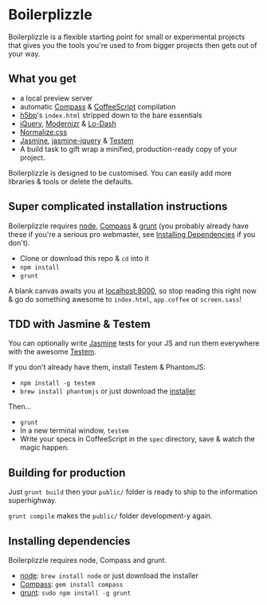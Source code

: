 # Boilerplizzle

Boilerplizzle is a flexible starting point for small or experimental projects that gives you the tools 
you're used to from bigger projects then gets out of your way.

## What you get
- a local preview server
- automatic [Compass](http://coffeescript.org/) & [CoffeeScript](http://coffeescript.org/) compilation
- [h5bp](http://html5boilerplate.com/)'s `index.html` stripped down to the bare essentials
- [jQuery](http://jquery.com/), [Modernizr](http://modernizr.com/) & [Lo-Dash](http://lodash.com/)
- [Normalize.css](http://necolas.github.com/normalize.css/)
- [Jasmine](http://pivotal.github.com/jasmine/), [jasmine-jquery](https://github.com/velesin/jasmine-jquery) & [Testem](https://github.com/airportyh/testem)
- A build task to gift wrap a minified, production-ready copy of your project.

Boilerplizzle is designed to be customised. You can easily add more libraries & tools or delete
the defaults.

## Super complicated installation instructions

Boilerplizzle requires [node](http://nodejs.org/), [Compass](http://compass-style.org/install/) & [grunt](http://gruntjs.com/)
(you probably already have these if you're a serious pro webmaster, see [Installing Dependencies](#installing-dependencies) if you don't).

- Clone or download this repo & `cd` into it
- `npm install`
- `grunt`

A blank canvas awaits you at [localhost:8000](http://localhost:8000),
so stop reading this right now & go do something awesome to `index.html`, `app.coffee` or `screen.sass`!

## TDD with Jasmine & Testem
You can optionally write [Jasmine](http://pivotal.github.com/jasmine/) tests for your JS and 
run them everywhere with the awesome [Testem](https://github.com/airportyh/testem).

If you don't already have them, install Testem & PhantomJS:
- `npm install -g testem`
- `brew install phantomjs` or just download the [installer](http://phantomjs.org/download.html)

Then...
- `grunt`
- In a new terminal window, `testem`
- Write your specs in CoffeeScript in the `spec` directory, save & watch the magic happen.

## Building for production
Just `grunt build` then your `public/` folder is ready to ship to the information superhighway.

`grunt compile` makes the `public/` folder development-y again.

## Installing dependencies
Boilerplizzle requires node, Compass and grunt.

- [node](http://nodejs.org/): `brew install node` or just download the installer
- [Compass](http://compass-style.org/install/): `gem install compass`
- [grunt](http://gruntjs.com/): `sudo npm install -g grunt`